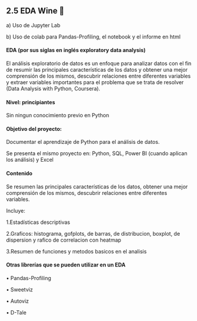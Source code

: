 ## 2.5 EDA Wine 🍷

a) Uso de Jupyter Lab 

b) Uso de colab para Pandas-Profiling, el notebook y el informe en html
   
   
#### EDA (por sus siglas en inglés exploratory data analysis)

El análisis exploratorio de datos es un enfoque para analizar datos con el fin de resumir las principales características de los datos y obtener una mejor comprensión de los mismos, descubrir relaciones entre diferentes variables y extraer variables importantes para el problema que se trata de resolver (Data Analysis with Python, Coursera).

#### Nivel: principiantes
Sin ningun conocimiento previo en Python 

#### Objetivo del proyecto:
Documentar el aprendizaje de Python para el análisis de datos.

Se presenta el mismo proyecto en: Python, SQL, Power BI (cuando aplican los análisis) y Excel


#### Contenido

Se resumen las principales características de los datos, obtener una mejor comprensión de los mismos, descubrir relaciones entre diferentes variables.

Incluye:

1.Estadísticas descriptivas

2.Graficos: histograma, gofplots, de barras, de distribucion, boxplot, de dispersion y rafico de correlacion con heatmap 

3.Resumen de funciones y metodos basicos en el analisis

#### Otras librerías que se pueden utilizar en un EDA
• Pandas-Profiling

• Sweetviz

• Autoviz

• D-Tale
